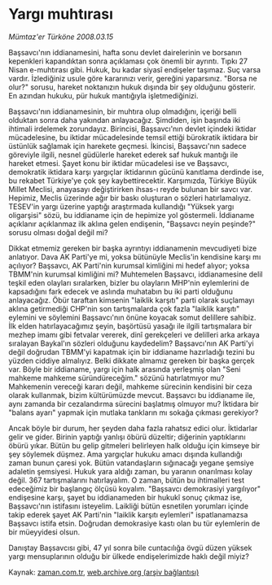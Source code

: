 # Yargı muhtırası

*Mümtaz'er Türköne 2008.03.15*

<tr><td class="metin" colspan="2" style="padding-top: 20px; padding-left: 5px; ">Başsavcı'nın iddianamesini, hafta sonu devlet dairelerinin ve borsanın kepenkleri kapandıktan sonra açıklaması çok önemli bir ayrıntı. Tıpkı 27 Nisan e-muhtırası gibi. Hukuk, bu kadar siyasî endişeler taşımaz. Suç varsa vardır. İzlediğiniz usule göre kararınızı verir, gereğini yaparsınız. "Borsa ne olur?" sorusu, hareket noktanızın hukuk dışında bir şey olduğunu gösterir. En azından hukuku, pür hukuk mantığıyla işletmediğinizi.</td></tr><tr><td class="metin" colspan="2" style="padding-top: 20px; padding-left: 5px; "><p> Başsavcı'nın iddianamesinin, bir muhtıra olup olmadığını, içeriği belli olduktan sonra daha yakından anlayacağız. Şimdiden, işin başında iki ihtimali irdelemek zorundayız. Birincisi, Başsavcı'nın devlet içindeki iktidar mücadelesine, bu iktidar mücadelesinde temsil ettiği bürokratik iktidara bir üstünlük sağlamak için harekete geçmesi. İkincisi, Başsavcı'nın sadece göreviyle ilgili, nesnel güdülerle hareket ederek saf hukuk mantığı ile hareket etmesi. Şayet konu bir iktidar mücadelesi ise ve Başsavcı, demokratik iktidara karşı yargıçlar iktidarının gücünü kanıtlama derdinde ise, bu rekabet Türkiye'ye çok şey kaybettirecektir. Karşımızda, Türkiye Büyük Millet Meclisi, anayasayı değiştirirken ihsas-ı reyde bulunan bir savcı var. Hepimiz, Meclis üzerinde ağır bir baskı oluşturan o sözleri hatırlamalıyız. TESEV'in yargı üzerine yaptığı araştırmada kullandığı "Yüksek yargı oligarşisi" sözü, bu iddianame için de hepimize yol göstermeli. İddianame açıklanır açıklanmaz ilk aklına gelen endişenin, "Başsavcı neyin peşinde?" sorusu olması doğal değil mi?
<p> Dikkat etmemiz gereken bir başka ayrıntıyı iddianamenin mevcudiyeti bize anlatıyor. Dava AK Parti'ye mi, yoksa bütünüyle Meclis'in kendisine karşı mı açılıyor? Başsavcı, AK Parti'nin kurumsal kimliğini mi hedef alıyor; yoksa TBMM'nin kurumsal kimliğini mi? Muhtemelen Başsavcı, iddianamesine delil teşkil eden olayları sıralarken, bizler bu olayların MHP'nin eylemlerini de kapsadığını fark edecek ve aslında muhatabın bu iki parti olduğunu anlayacağız. Öbür taraftan kimsenin "laiklik karşıtı" parti olarak suçlamayı aklına getirmediği CHP'nin son tartışmalarda çok fazla "laiklik karşıtı" eylemini ve söylemini Başsavcı'nın önüne koyacak somut delillere sahibiz. İlk elden hatırlayacağımız şeyin, başörtüsü yasağı ile ilgili tartışmalara bir mezhep imamı gibi fetvalar vererek, dinî gerekçeleri ve delilleri arka arkaya sıralayan Baykal'ın sözleri olduğunu kaydedelim? Başsavcı'nın AK Parti'yi değil doğrudan TBMM'yi kapatmak için bir iddianame hazırladığı tezini bu yüzden ciddiye almalıyız. Belki dikkate almamız gereken bir başka gerçek var. Böyle bir iddianame, yargı için halk arasında yerleşmiş olan "Seni mahkeme mahkeme süründüreceğim." sözünü hatırlatmıyor mu? Mahkemenin vereceği kararı değil, mahkeme sürecinin kendisini bir ceza olarak kullanmak, bizim kültürümüzde mevcut. Başsavcı bu iddianame ile, aynı zamanda bir cezalandırma sürecini başlatmış olmuyor mu? İktidara bir "balans ayarı" yapmak için mutlaka tankların mı sokağa çıkması gerekiyor?
<p> Ancak böyle bir durum, her şeyden daha fazla rahatsız edici olur. İktidarlar gelir ve gider. Birinin yaptığı yanlışı öbürü düzeltir; diğerinin yaptıklarını öbürü yıkar. Bütün bu gelip gitmeleri belirleyen halk olduğu için kimseye bir şey söylemek düşmez. Ama yargıçlar hukuku amacı dışında kullandığı zaman bunun çaresi yok. Bütün vatandaşların sığınacağı yegane şemsiye adaletin şemsiyesi. Hukuk yara aldığı zaman, bu yaranın onarılması kolay değil. 367 tartışmalarını hatırlayalım. O zaman, bütün bu ihtimalleri test edeceğimiz bir başlangıç ölçüsü koyalım. "Başsavcı demokrasiyi yargılıyor" endişesine karşı, şayet bu iddianameden bir hukukî sonuç çıkmaz ise, Başsavcı'nın istifasını isteyelim. Laikliği bütün esnetilen yorumları içinde takip ederek şayet AK Parti'nin "laiklik karşıtı eylemleri" ispatlanamazsa Başsavcı istifa etsin. Doğrudan demokrasiye kastı olan bu tür eylemlerin de bir müeyyidesi olsun.
<p> Danıştay Başsavcısı gibi, 47 yıl sonra bile cuntacılığa övgü düzen yüksek yargı mensuplarının olduğu bir ülkede endişelerimizde haklı değil miyiz?<br/></p></p></p></p></td></tr>

Kaynak: [zaman.com.tr](http://zaman.com.tr/yazar.do?yazino=664950), [web.archive.org (arşiv bağlantısı)](http://web.archive.org/web/20100110011838/http://www.zaman.com.tr:80/yazar.do?yazino=664950)
